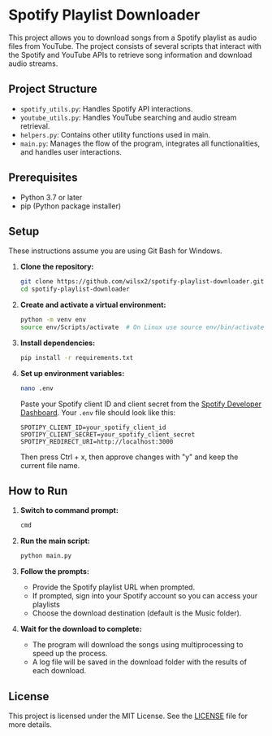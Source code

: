 # Spotify Playlist Downloader

This project allows you to download songs from a Spotify playlist as audio files from YouTube. The project consists of several scripts that interact with the Spotify and YouTube APIs to retrieve song information and download audio streams.

## Project Structure

- `spotify_utils.py`: Handles Spotify API interactions.
- `youtube_utils.py`: Handles YouTube searching and audio stream retrieval.
- `helpers.py`: Contains other utility functions used in main.
- `main.py`: Manages the flow of the program, integrates all functionalities, and handles user interactions.

## Prerequisites

- Python 3.7 or later
- pip (Python package installer)

## Setup
These instructions assume you are using Git Bash for Windows.

1. **Clone the repository:**

    ```sh
    git clone https://github.com/wilsx2/spotify-playlist-downloader.git
    cd spotify-playlist-downloader
    ```

2. **Create and activate a virtual environment:**

    ```sh
    python -m venv env
    source env/Scripts/activate  # On Linux use source env/bin/activate``
    ```

3. **Install dependencies:**

    ```sh
    pip install -r requirements.txt
    ```

4. **Set up environment variables:**
    ```sh
    nano .env
    ```
    Paste your Spotify client ID and client secret from the [Spotify Developer Dashboard](https://developer.spotify.com/dashboard). Your `.env` file should look like this:

    ```
    SPOTIPY_CLIENT_ID=your_spotify_client_id
    SPOTIPY_CLIENT_SECRET=your_spotify_client_secret
    SPOTIPY_REDIRECT_URI=http://localhost:3000
    ```
    Then press Ctrl + x, then approve changes with "y" and keep the current file name.

## How to Run

1. **Switch to command prompt:**

    ```sh
    cmd
    ```

2. **Run the main script:**

    ```sh
    python main.py
    ```

3. **Follow the prompts:**

    - Provide the Spotify playlist URL when prompted.
    - If prompted, sign into your Spotify account so you can access your playlists
    - Choose the download destination (default is the Music folder).

4. **Wait for the download to complete:**

    - The program will download the songs using multiprocessing to speed up the process.
    - A log file will be saved in the download folder with the results of each download.

## License

This project is licensed under the MIT License. See the [LICENSE](LICENSE) file for more details.
